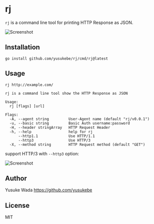 # rj

`rj` is a command line tool for printing HTTP Response as JSON.

![Screenshot](https://user-images.githubusercontent.com/10682/143975194-2a808418-a4fe-4570-8d16-6495a6d54b7a.png)

## Installation

```plain
go install github.com/yusukebe/rj/cmd/rj@latest
```

## Usage

```plain
rj http://example.com/
```

```plain
rj is a command line tool show the HTTP Response as JSON

Usage:
  rj [flags] [url]

Flags:
  -A, --agent string         User-Agent name (default "rj/v0.0.1")
  -u, --basic string         Basic Auth username:password
  -H, --header stringArray   HTTP Request Header
  -h, --help                 help for rj
      --http1.1              Use HTTP/1.1
      --http3                Use HTTP/3
  -X, --method string        HTTP Request method (default "GET")
```

support HTTP/3 with `--http3` option:

![Screenshot](https://user-images.githubusercontent.com/10682/143975571-3925c02d-113d-414f-b2cc-a445c54bbd18.png)

## Author

Yusuke Wada <https://github.com/yusukebe>

## License

MIT
